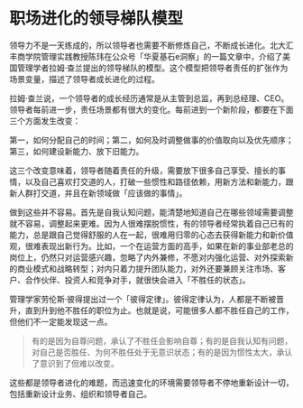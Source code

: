 # 职场进化的领导梯队模型

领导力不是一天练成的，所以领导者也需要不断修炼自己，不断成长进化。北大汇丰商学院管理实践教授陈玮在公众号「华夏基石e洞察」的一篇文章中，介绍了美国管理学者拉姆·查兰提出的领导梯队的模型。这个模型把领导者责任的扩张作为场景变量，描述了领导者成长进化的过程。

拉姆·查兰说，一个领导者的成长经历通常是从主管到总监，再到总经理、CEO。领导者每前进一步，责任场景都有很大的变化。每前进到一个新阶段，都要在下面三个方面发生改变：

第一，如何分配自己的时间；第二，如何及时调整做事的价值取向以及优先顺序；第三，如何建设新能力、放下旧能力。

这三个改变意味着，领导者随着责任的升级，需要放下很多自己享受、擅长的事情，以及自己喜欢打交道的人，打破一些惯性和路径依赖，用新方法和新能力，跟新人群打交道，并且在新领域做「应该做的事情」。

做到这些并不容易。首先是自我认知问题，能清楚地知道自己在哪些领域需要调整就不容易，调整起来更难。因为人很难摆脱惯性，有的领导者经常执着自己已有的能力，总是跟自己觉得舒服的人在一起，很难用归零的心态去获得新能力和新价值观，很难表现出新行为。比如，一个在运营方面的高手，如果在新的事业部老总的岗位上，仍然只对运营感兴趣，忽略了内外兼修，不愿对内强化运营、对外探索新的商业模式和战略转型；对内只着力提升团队能力，对外还要兼顾关注市场、客户、合作伙伴、投资人和竞争对手，就很快会进入「不胜任的状态」。

管理学家劳伦斯·彼得提出过一个「彼得定律」。彼得定律认为，人都是不断被晋升，直到升到他不胜任的职位为止。也就是说，可能很多人都不胜任自己的工作，但他们不一定能发现这一点。

> 有的是因为自尊问题，承认了不胜任会影响自尊；有的是自我认知有问题，对自己是否胜任、为何不胜任处于无意识状态；有的是因为惯性太大，承认了意识到了但难以改变。

这些都是领导者进化的难题，而迅速变化的环境需要领导者不停地重新设计一切，包括重新设计业务、组织和领导者自己。